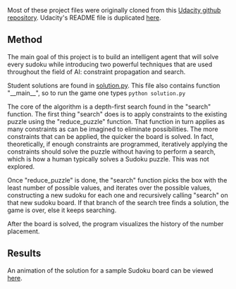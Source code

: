 Most of these project files were originally cloned from this [Udacity github repository](https://github.com/udacity/aind-sudoku). 
Udacity's README file is duplicated [here](README_Udacity.md).

## Method

The main goal of this project is to build an intelligent agent that will solve every sudoku while introducing two powerful techniques that are used throughout the field of AI: constraint propagation and search.

Student solutions are found in [solution.py](solution.py). This file also contains function "\_\_main\_\_", so to run the game one types `python solution.py`

The core of the algorithm is a depth-first search found in the "search" function. The first thing "search" does is to apply constraints to the existing puzzle using the "reduce_puzzle" function. That function in turn applies as many constraints as can be imagined to eliminate possibilities. The more constraints that can be applied, the quicker the board is solved. In fact, theoretically, if enough constraints are programmed, iteratively applying the constraints should solve the puzzle without having to perform a search, which is how a human typically solves a Sudoku puzzle. This was not explored.

Once "reduce_puzzle" is done, the "search" function picks the box with the least number of possible values, and iterates over the possible values, constructing a new sudoku for each one and recursively calling "search" on that new sudoku board. If that branch of the search tree finds a solution, the game is over, else it keeps searching.

After the board is solved, the program visualizes the history of the number placement.

## Results

An animation of the solution for a sample Sudoku board can be viewed [here](sudoku_anim.mp4).
